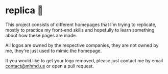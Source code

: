# replica 🦜
This project consists of different homepages that I'm trying to replicate, mostly to practice my front-end skills and
hopefully to learn something about how these pages are made.

All logos are owned by the respective companies, they are not owned by me, they're just used to mimic the homepage.

If you would like to get your logo removed, please just contact me by email contact@mhmd.us or open a pull request.
